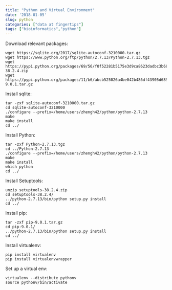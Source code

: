 ```yaml
---
title: "Python and Virtual Environment"
date: '2018-01-05'
slug: python
categories: ["data at fingertips"]
tags: ["bioinformatics","python"]
---
```


Download relevant packages:

```
wget https://sqlite.org/2017/sqlite-autoconf-3210000.tar.gz
wget https://www.python.org/ftp/python/2.7.13/Python-2.7.13.tgz
wget https://pypi.python.org/packages/69/56/f0f52281b5175e3d9ca8623dadbc3b684e66350ea9e0006736194b265e99/setuptools-38.2.4.zip
wget https://pypi.python.org/packages/11/b6/abcb525026a4be042b486df43905d6893fb04f05aac21c32c638e939e447/pip-9.0.1.tar.gz
```

Install sqlite:

```
tar -zxf sqlite-autoconf-3210000.tar.gz
cd sqlite-autoconf-3210000
./configure --prefix=/home/users/zhengh42/python/python-2.7.13
make
make install
cd ../
```

Install Python:

```
tar -zxf Python-2.7.13.tgz
cd ../Python-2.7.13
./configure --prefix=/home/users/zhengh42/python/python-2.7.13
make
make install
which python
cd ../
```

Install Setuptools:

```
unzip setuptools-38.2.4.zip
cd setuptools-38.2.4/
../python-2.7.13/bin/python setup.py install
cd ../
```

Install pip:

```
tar -zxf pip-9.0.1.tar.gz
cd pip-9.0.1/
../python-2.7.13/bin/python setup.py install
cd ../
```

Install virtualenv:

```
pip install virtualenv
pip install virtualenvwrapper
```

Set up a virtual env:

```
virtualenv --distribute pythonv
source pythonv/bin/activate
```
